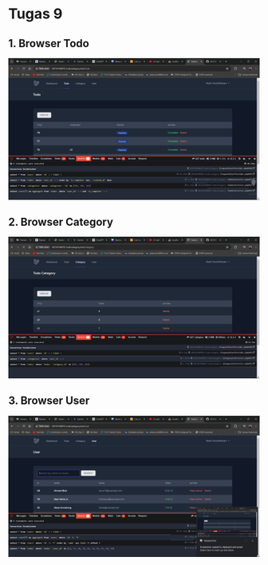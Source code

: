 # Tugas 9

## 1. Browser Todo
![Alt text](screenshot/tugas9/1.png)
## 2. Browser Category
![Alt text](screenshot/tugas9/2.png)
## 3. Browser User
![Alt text](screenshot/tugas9/3.png)
